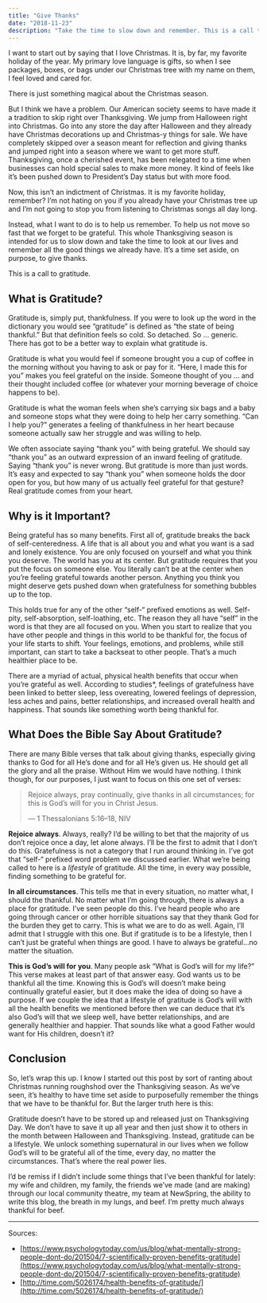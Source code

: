 ```yaml
---
title: "Give Thanks"
date: "2018-11-23"
description: "Take the time to slow down and remember. This is a call to gratitude."
---
```


I want to start out by saying that I love Christmas. It is, by far, my favorite holiday of the year. My primary love language is gifts, so when I see packages, boxes, or bags under our Christmas tree with my name on them, I feel loved and cared for.

There is just something magical about the Christmas season.

But I think we have a problem. Our American society seems to have made it a tradition to skip right over Thanksgiving. We jump from Halloween right into Christmas. Go into any store the day after Halloween and they already have Christmas decorations up and Christmas-y things for sale. We have completely skipped over a season meant for reflection and giving thanks and jumped right into a season where we want to get more stuff. Thanksgiving, once a cherished event, has been relegated to a time when businesses can hold special sales to make more money. It kind of feels like it’s been pushed down to President’s Day status but with more food.

Now, this isn’t an indictment of Christmas. It is my favorite holiday, remember? I’m not hating on you if you already have your Christmas tree up and I’m not going to stop you from listening to Christmas songs all day long.

Instead, what I want to do is to help us remember. To help us not move so fast that we forget to be grateful. This whole Thanksgiving season is intended for us to slow down and take the time to look at our lives and remember all the good things we already have. It’s a time set aside, on purpose, to give thanks.

This is a call to gratitude.

## What is Gratitude?

Gratitude is, simply put, thankfulness. If you were to look up the word in the dictionary you would see “gratitude” is defined as “the state of being thankful.” But that definition feels so cold. So detached. So … generic. There has got to be a better way to explain what gratitude is.

Gratitude is what you would feel if someone brought you a cup of coffee in the morning without you having to ask or pay for it. “Here, I made this for you” makes you feel grateful on the inside. Someone thought of you … and their thought included coffee (or whatever your morning beverage of choice happens to be).

Gratitude is what the woman feels when she’s carrying six bags and a baby and someone stops what they were doing to help her carry something. “Can I help you?” generates a feeling of thankfulness in her heart because someone actually saw her struggle and was willing to help.

We often associate saying “thank you” with being grateful. We should say “thank you” as an outward expression of an inward feeling of gratitude. Saying “thank you” is never wrong. But gratitude is more than just words. It’s easy and expected to say “thank you” when someone holds the door open for you, but how many of us actually feel grateful for that gesture? Real gratitude comes from your heart.

## Why is it Important?

Being grateful has so many benefits. First all of, gratitude breaks the back of self-centeredness. A life that is all about you and what you want is a sad and lonely existence. You are only focused on yourself and what you think you deserve. The world has you at its center. But gratitude requires that you put the focus on someone else. You literally can’t be at the center when you’re feeling grateful towards another person. Anything you think you might deserve gets pushed down when gratefulness for something bubbles up to the top.

This holds true for any of the other “self-“ prefixed emotions as well. Self-pity, self-absorption, self-loathing, etc. The reason they all have “self” in the word is that they are all focused on you. When you start to realize that you have other people and things in this world to be thankful for, the focus of your life starts to shift. Your feelings, emotions, and problems, while still important, can start to take a backseat to other people. That’s a much healthier place to be.

There are a myriad of actual, physical health benefits that occur when you’re grateful as well. According to studies\*, feelings of gratefulness have been linked to better sleep, less overeating, lowered feelings of depression, less aches and pains, better relationships, and increased overall health and happiness. That sounds like something worth being thankful for.

## What Does the Bible Say About Gratitude?

There are many Bible verses that talk about giving thanks, especially giving thanks to God for all He’s done and for all He’s given us. He should get all the glory and all the praise. Without Him we would have nothing. I think though, for our purposes, I just want to focus on this one set of verses:

> Rejoice always, pray continually, give thanks in all circumstances; for this is God’s will for you in Christ Jesus.
>
> — 1 Thessalonians 5:16–18, NIV

**Rejoice always**. Always, really? I’d be willing to bet that the majority of us don’t rejoice once a day, let alone always. I’ll be the first to admit that I don’t do this. Gratefulness is not a category that I run around thinking in. I’ve got that “self-“ prefixed word problem we discussed earlier. What we’re being called to here is a _lifestyle_ of gratitude. All the time, in every way possible, finding something to be grateful for.

**In all circumstances**. This tells me that in every situation, no matter what, I should the thankful. No matter what I’m going through, there is always a place for gratitude. I’ve seen people do this. I’ve heard people who are going through cancer or other horrible situations say that they thank God for the burden they get to carry. This is what we are to do as well. Again, I’ll admit that I struggle with this one. But if gratitude is to be a lifestyle, then I can’t just be grateful when things are good. I have to always be grateful…no matter the situation.

**This is God’s will for you**. Many people ask “What is God’s will for my life?” This verse makes at least part of that answer easy. God wants us to be thankful all the time. Knowing this is God’s will doesn’t make being continually grateful easier, but it does make the idea of doing so have a purpose. If we couple the idea that a lifestyle of gratitude is God’s will with all the health benefits we mentioned before then we can deduce that it’s also God’s will that we sleep well, have better relationships, and are generally healthier and happier. That sounds like what a good Father would want for His children, doesn’t it?

## Conclusion

So, let’s wrap this up. I know I started out this post by sort of ranting about Christmas running roughshod over the Thanksgiving season. As we’ve seen, it’s healthy to have time set aside to purposefully remember the things that we have to be thankful for. But the larger truth here is this:

Gratitude doesn’t have to be stored up and released just on Thanksgiving Day. We don’t have to save it up all year and then just show it to others in the month between Halloween and Thanksgiving. Instead, gratitude can be a lifestyle. We unlock something supernatural in our lives when we follow God’s will to be grateful all of the time, every day, no matter the circumstances. That’s where the real power lies.

I’d be remiss if I didn’t include some things that I’ve been thankful for lately: my wife and children, my family, the friends we’ve made (and are making) through our local community theatre, my team at NewSpring, the ability to write this blog, the breath in my lungs, and beef. I’m pretty much always thankful for beef.

---

Sources:

- [https://www.psychologytoday.com/us/blog/what-mentally-strong-people-dont-do/201504/7-scientifically-proven-benefits-gratitude](https://www.psychologytoday.com/us/blog/what-mentally-strong-people-dont-do/201504/7-scientifically-proven-benefits-gratitude)
- [http://time.com/5026174/health-benefits-of-gratitude/](http://time.com/5026174/health-benefits-of-gratitude/)

